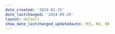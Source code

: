 ```yaml
---
date_created: '2024-01-15'
date_lastchanged: '2024-09-20'
layout: default
show_date_lastchanged_updatedauto: YES, NO, NO
---
```



